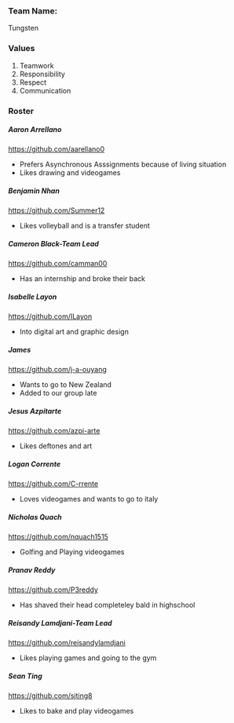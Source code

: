 ### Team Name: 
Tungsten

### Values
1. Teamwork
2. Responsibility
3. Respect
4. Communication

### Roster
##### Aaron Arrellano
https://github.com/aarellano0
* Prefers Asynchronous Asssignments because of living situation
* Likes drawing and videogames
  
##### Benjamin Nhan
https://github.com/Summer12
* Likes volleyball and is a transfer student
  
##### Cameron Black-Team Lead
https://github.com/camman00
* Has an internship and broke their back
  
##### Isabelle Layon
https://github.com/ILayon
* Into digital art and graphic design
  
##### James
https://github.com/j-a-ouyang
* Wants to go to New Zealand
* Added to our group late
    
##### Jesus Azpitarte
https://github.com/azpi-arte
* Likes deftones and art

##### Logan Corrente
https://github.com/C-rrente
* Loves videogames and wants to go to italy
  
##### Nicholas Quach
https://github.com/nquach1515
* Golfing and Playing videogames
  
##### Pranav Reddy
https://github.com/P3reddy
* Has shaved their head completeley bald in highschool 
  
##### Reisandy Lamdjani-Team Lead
https://github.com/reisandylamdjani
* Likes playing games and going to the gym
  
##### Sean Ting
https://github.com/sjting8
* Likes to bake and play videogames